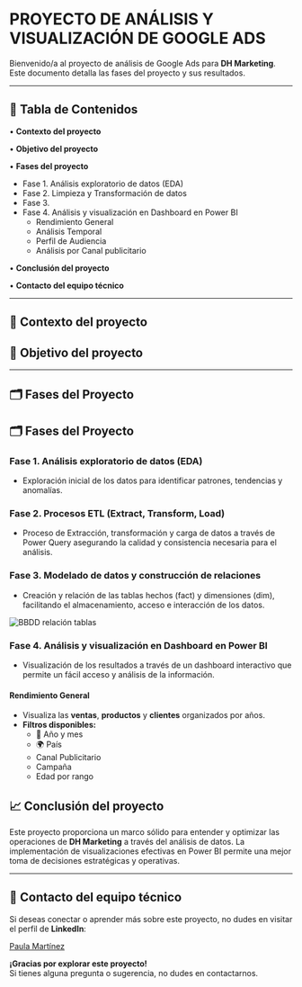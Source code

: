 # **PROYECTO DE ANÁLISIS Y VISUALIZACIÓN DE GOOGLE ADS**

Bienvenido/a al proyecto de análisis de Google Ads para **DH Marketing**. 
Este documento detalla las fases del proyecto y sus resultados.

---

## **📌 Tabla de Contenidos**

• **Contexto del proyecto**

• **Objetivo del proyecto**

• **Fases del proyecto**  
   * Fase 1. Análisis exploratorio de datos (EDA)  
   * Fase 2. Limpieza y Transformación de datos  
   * Fase 3.  
   * Fase 4. Análisis y visualización en Dashboard en Power BI  
     * Rendimiento General 
     * Análisis Temporal
     * Perfil de Audiencia
     * Análisis por Canal publicitario 

• **Conclusión del proyecto**  

• **Contacto del equipo técnico** 

---

## **📄 Contexto del proyecto**



## **🎯 Objetivo del proyecto**

---

## **🗂️ Fases del Proyecto**

## **🗂️ Fases del Proyecto**

### **Fase 1. Análisis exploratorio de datos (EDA)**

* Exploración inicial de los datos para identificar patrones, tendencias y anomalías.

### **Fase 2. Procesos ETL (Extract, Transform, Load)**

* Proceso de Extracción, transformación y carga de datos a través de Power Query asegurando la calidad y consistencia necesaria para el análisis.

### **Fase 3. Modelado de datos y construcción de relaciones**

* Creación y relación de las tablas hechos (fact) y dimensiones (dim), facilitando el almacenamiento, acceso  e interacción de los datos.

![BBDD relación tablas](https://github.com/Paulamc1695/powerbi_projects/blob/main/project_1_google_ads/google_ads_relaciones.png)

### **Fase 4. Análisis y visualización en Dashboard en Power BI**


* Visualización de los resultados a través de un dashboard interactivo que permite un fácil acceso y análisis de la información.


#### **Rendimiento General**

* Visualiza las **ventas**, **productos** y **clientes** organizados por años.  
* **Filtros disponibles:** 
  * 📅 Año y mes 
  * 🌍 País
  * Canal Publicitario
  * Campaña
  * Edad por rango










## **📈 Conclusión del proyecto**

Este proyecto proporciona un marco sólido para entender y optimizar las operaciones de **DH Marketing** a través del análisis de datos. La implementación de visualizaciones efectivas en Power BI permite una mejor toma de decisiones estratégicas y operativas.

---

## 📱 **Contacto del equipo técnico**
Si deseas conectar o aprender más sobre este proyecto, no dudes en visitar el perfil de **LinkedIn**: 

[Paula Martínez](https://www.linkedin.com/in/paulamartinezcantero/)

**¡Gracias por explorar este proyecto!**  
Si tienes alguna pregunta o sugerencia, no dudes en contactarnos.